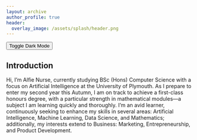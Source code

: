 ```yaml
---
layout: archive
author_profile: true
header:
  overlay_image: /assets/splash/header.png
---
```


<button id="dark-mode-toggle">Toggle Dark Mode</button>
<script>
  $('#dark-mode-toggle').click(function() {
    $('body').toggleClass('dark-mode');
  });
</script>

## Introduction

Hi, I’m Alfie Nurse, currently studying BSc (Hons) Computer Science with a focus on Artificial Intelligence at the University of Plymouth. As I prepare to enter my second year this Autumn, I am on track to achieve a first-class honours degree, with a particular strength in mathematical modules—a subject I am learning quickly and thoroughly.
I’m an avid learner, continuously seeking to enhance my skills in several areas: Artificial Intelligence, Machine Learning, Data Science, and Mathematics; additionally, my interests extend to Business: Marketing, Entrepreneurship, and Product Development.

<!--
<!-- | `<img src="{{ site.url }}{{ site.baseurl }}/assets/images/test-image.png" alt="">` | An image in a table | -->

<!-- `<img src="{{ site.url }}{{ site.baseurl }}/assets/images/test-image.png" alt="">` -->

<!--An image above that isn't in a table. -->

<!--## Heading Level 2

### Heading Level 3

Lorem ipsum dolor sit amet, consectetur adipiscing elit, sed do eiusmod tempor incididunt ut labore et dolore magna aliqua. Ut enim ad minim veniam, quis nostrud exercitation ullamco laboris nisi ut aliquip ex ea commodo consequat. Duis aute irure dolor in reprehenderit in voluptate velit esse cillum dolore eu fugiat nulla pariatur. Excepteur sint occaecat cupidatat non proident, sunt in culpa qui officia deserunt mollit anim id est laborum.

Lorem ipsum dolor sit amet, consectetur adipiscing elit, sed do eiusmod tempor incididunt ut labore et dolore magna aliqua. Ut enim ad minim veniam, quis nostrud exercitation ullamco laboris nisi ut aliquip ex ea commodo consequat. Duis aute irure dolor in reprehenderit in voluptate velit esse cillum dolore eu fugiat nulla pariatur. Excepteur sint occaecat cupidatat non proident, sunt in culpa qui officia deserunt mollit anim id est laborum.

-->